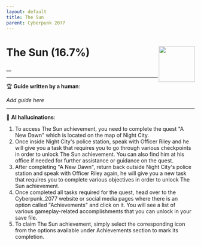 ```yaml
---
layout: default
title: The Sun
parent: Cyberpunk 2077
---
```


# The Sun (16.7%) <img align="right" src="https://cdn.cloudflare.steamstatic.com/steamcommunity/public/images/apps/1091500/8bf8ad71b62614b329eab2bac069724d34d69b27.jpg" width="96" height="96">

__

---

:trophy: **Guide written by a human**:

_Add guide here_

---

:robot: **AI hallucinations**:

1) To access The Sun achievement, you need to complete the quest "A New Dawn" which is located on the map of Night City. 
2) Once inside Night City's police station, speak with Officer Riley and he will give you a task that requires you to go through various checkpoints in order to unlock The Sun achievement. You can also find him at his office if needed for further assistance or guidance on the quest.  
3) After completing "A New Dawn", return back outside Night City's police station and speak with Officer Riley again, he will give you a new task that requires you to complete various objectives in order to unlock The Sun achievement. 
4) Once completed all tasks required for the quest, head over to the Cyberpunk_2077 website or social media pages where there is an option called "Achievements" and click on it. You will see a list of various gameplay-related accomplishments that you can unlock in your save file. 
5) To claim The Sun achievement, simply select the corresponding icon from the options available under Achievements section to mark its completion.
